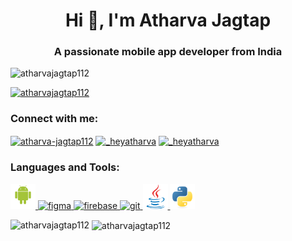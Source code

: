 <h1 align="center">Hi 👋, I'm Atharva Jagtap</h1>
<h3 align="center">A passionate mobile app developer from India</h3>

<p align="left"> <img src="https://komarev.com/ghpvc/?username=atharvajagtap112&label=Profile%20views&color=0e75b6&style=flat" alt="atharvajagtap112" /> </p>

<p align="left"> <a href="https://github.com/ryo-ma/github-profile-trophy"><img src="https://github-profile-trophy.vercel.app/?username=atharvajagtap112" alt="atharvajagtap112" /></a> </p>

<h3 align="left">Connect with me:</h3>
<p align="left">
<a href="https://linkedin.com/in/atharva-jagtap112" target="blank"><img align="center" src="https://raw.githubusercontent.com/rahuldkjain/github-profile-readme-generator/master/src/images/icons/Social/linked-in-alt.svg" alt="atharva-jagtap112" height="30" width="40" /></a>
<a href="https://instagram.com/_heyatharva" target="blank"><img align="center" src="https://raw.githubusercontent.com/rahuldkjain/github-profile-readme-generator/master/src/images/icons/Social/instagram.svg" alt="_heyatharva" height="30" width="40" /></a>
<a href="https://www.leetcode.com/_heyatharva" target="blank"><img align="center" src="https://raw.githubusercontent.com/rahuldkjain/github-profile-readme-generator/master/src/images/icons/Social/leet-code.svg" alt="_heyatharva" height="30" width="40" /></a>
</p>

<h3 align="left">Languages and Tools:</h3>
<p align="left"> <a href="https://developer.android.com" target="_blank" rel="noreferrer"> <img src="https://raw.githubusercontent.com/devicons/devicon/master/icons/android/android-original-wordmark.svg" alt="android" width="40" height="40"/> </a> <a href="https://www.figma.com/" target="_blank" rel="noreferrer"> <img src="https://www.vectorlogo.zone/logos/figma/figma-icon.svg" alt="figma" width="40" height="40"/> </a> <a href="https://firebase.google.com/" target="_blank" rel="noreferrer"> <img src="https://www.vectorlogo.zone/logos/firebase/firebase-icon.svg" alt="firebase" width="40" height="40"/> </a> <a href="https://git-scm.com/" target="_blank" rel="noreferrer"> <img src="https://www.vectorlogo.zone/logos/git-scm/git-scm-icon.svg" alt="git" width="40" height="40"/> </a> <a href="https://www.java.com" target="_blank" rel="noreferrer"> <img src="https://raw.githubusercontent.com/devicons/devicon/master/icons/java/java-original.svg" alt="java" width="40" height="40"/> </a> 
  <a href="https://www.python.org" target="_blank" rel="noreferrer"> <img src="https://raw.githubusercontent.com/devicons/devicon/master/icons/python/python-original.svg" alt="python" width="40" height="40"/> </a> </p>

<p><img align="left" src="https://github-readme-stats.vercel.app/api/top-langs?username=atharvajagtap112&show_icons=true&locale=en&layout=compact" alt="atharvajagtap112" /></p>

<p>&nbsp;<img align="center" src="https://github-readme-stats.vercel.app/api?username=atharvajagtap112&show_icons=true&locale=en" alt="atharvajagtap112" /></p>
